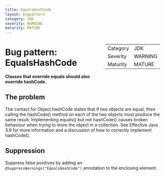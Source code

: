 ```yaml
---
title: EqualsHashCode
layout: bugpattern
category: JDK
severity: WARNING
maturity: MATURE
---
```


<div style="float:right;"><table id="metadata">
<tr><td>Category</td><td>JDK</td></tr>
<tr><td>Severity</td><td>WARNING</td></tr>
<tr><td>Maturity</td><td>MATURE</td></tr>
</table></div>

# Bug pattern: EqualsHashCode
__Classes that override equals should also override hashCode.__

## The problem
The contact for Object.hashCode states that if two objects are equal, then calling the hashCode() method on each of the two objects must produce the same result. Implementing equals() but not hashCode() causes broken behaviour when trying to store the object in a collection. See Effective Java 3.9 for more information and a discussion of how to correctly implement hashCode().

## Suppression
Suppress false positives by adding an `@SuppressWarnings("EqualsHashCode")` annotation to the enclosing element.
